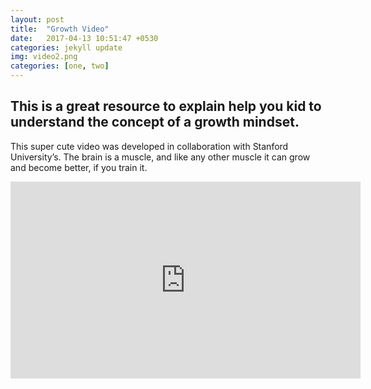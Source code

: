 ```yaml
---
layout: post
title:  "Growth Video"
date:   2017-04-13 10:51:47 +0530
categories: jekyll update
img: video2.png
categories: [one, two]
---
```


## This is a great resource to explain help you kid to understand the concept of a growth mindset.

This super cute video was developed in collaboration with Stanford University’s. The brain is a muscle, and like any other muscle it can grow and become better, if you train it.

<iframe width="560" height="315" src="https://www.youtube.com/embed/2zrtHt3bBmQ" frameborder="0" allowfullscreen></iframe>
